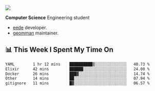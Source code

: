 ![](https://komarev.com/ghpvc/?username=brauliorivas&color=green)

**Computer Science** Engineering student

- [eede](https://github.com/key4hep/eede) developer.
- [geomman](https://www.freshports.org/sysutils/geomman) maintainer.

## 📊 This Week I Spent My Time On

<!--START_SECTION:waka-->

```txt
YAML        1 hr 12 mins    ██████████▒░░░░░░░░░░░░░░   40.73 %
Elixir      42 mins         ██████░░░░░░░░░░░░░░░░░░░   24.00 %
Docker      26 mins         ███▓░░░░░░░░░░░░░░░░░░░░░   14.74 %
Other       14 mins         ██░░░░░░░░░░░░░░░░░░░░░░░   07.94 %
gitignore   11 mins         █▓░░░░░░░░░░░░░░░░░░░░░░░   06.57 %
```

<!--END_SECTION:waka-->
